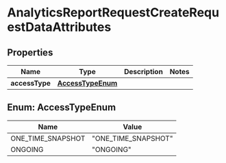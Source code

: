

# AnalyticsReportRequestCreateRequestDataAttributes


## Properties

| Name | Type | Description | Notes |
|------------ | ------------- | ------------- | -------------|
|**accessType** | [**AccessTypeEnum**](#AccessTypeEnum) |  |  |



## Enum: AccessTypeEnum

| Name | Value |
|---- | -----|
| ONE_TIME_SNAPSHOT | &quot;ONE_TIME_SNAPSHOT&quot; |
| ONGOING | &quot;ONGOING&quot; |




